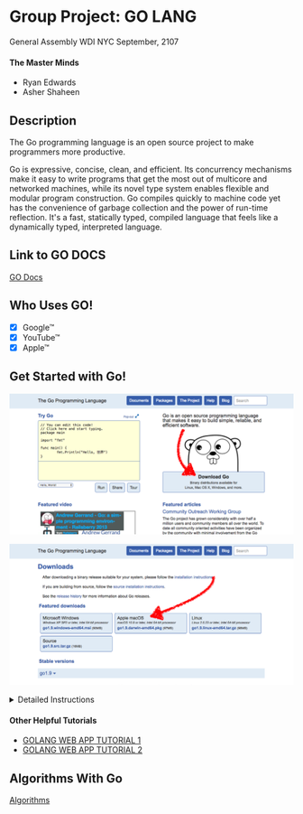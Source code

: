 # Group Project: GO LANG

General Assembly WDI NYC
September, 2107

#### The Master Minds
- Ryan Edwards
- Asher Shaheen

## Description 
The Go programming language is an open source project to make programmers more productive.

Go is expressive, concise, clean, and efficient. Its concurrency mechanisms make it easy to write programs that get the most out of multicore and networked machines, while its novel type system enables flexible and modular program construction. Go compiles quickly to machine code yet has the convenience of garbage collection and the power of run-time reflection. It's a fast, statically typed, compiled language that feels like a dynamically typed, interpreted language.

## Link to GO DOCS
[GO Docs](https://golang.org/doc/)

## Who Uses GO!
-  [x] Google™
-  [x] YouTube™
-  [x] Apple™

## Get Started with Go!
![](https://github.com/Asher978/SWEETLIBS/blob/master/assets/instructionA.png)

![](https://github.com/Asher978/SWEETLIBS/blob/master/assets/instructionB.png)

<details>
<summary>Detailed Instructions</summary>

  *  Download the package file, open it, and follow the prompts to install the Go tools. The package installs the Go distribution to /usr/local/go.
The package should put the /usr/local/go/bin directory in your PATH environment variable. You may need to restart any open Terminal sessions for the change to take effect.

  *  Check that Go is installed correctly by setting up a workspace and building a simple program, as follows. Create your workspace directory, $HOME/go (in the same directory as your 'wdi' folder). (If you'd like to use a different directory, you will need to set the GOPATH environment variable.)
Next, make the directory 'src/hello' inside your workspace, and in that directory create a file named hello.go that looks like:

```
            package main
            import "fmt"
            func main() {
                fmt.Printf("hello, world\n")
}
```
  *  Then build it with the go tool:
```
            $ cd $HOME/go/src/hello
            $ go build
```
  *  The command above will build an executable named hello in the directory alongside your source code. Execute it to see the greeting:
```
            $ ./hello
            hello, world
```
</details>

#### Other Helpful Tutorials 
  *  [GOLANG WEB APP TUTORIAL 1](https://www.youtube.com/watch?v=iIztjjNTSjs)
  *  [GOLANG WEB APP TUTORIAL 2](https://www.youtube.com/watch?v=Vlie-srOU8c)

## Algorithms With Go
[Algorithms](https://github.com/Asher978/SWEETLIBS/blob/master/algorithms.go)

